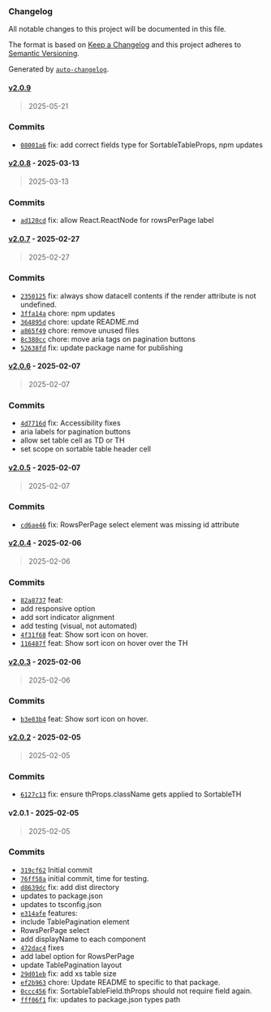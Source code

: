 ### Changelog

All notable changes to this project will be documented in this file.

The format is based on [Keep a Changelog](https://keepachangelog.com/en/1.0.0/)
and this project adheres to [Semantic Versioning](https://semver.org/spec/v2.0.0.html).

Generated by [`auto-changelog`](https://github.com/CookPete/auto-changelog).

#### [v2.0.9](https://github.com/ChumsInc/sortable-tables/compare/v2.0.8...v2.0.9)

> 2025-05-21




### Commits

- [`08001a6`](https://github.com/ChumsInc/sortable-tables/commit/08001a6604fea9ae723147f36a54261d798153c8)  fix: add correct fields type for SortableTableProps, npm updates

#### [v2.0.8](https://github.com/ChumsInc/sortable-tables/compare/v2.0.7...v2.0.8) - 2025-03-13

> 2025-03-13




### Commits

- [`ad120cd`](https://github.com/ChumsInc/sortable-tables/commit/ad120cd7f521d194613370aa91befd24582aef5d)  fix: allow React.ReactNode for rowsPerPage label

#### [v2.0.7](https://github.com/ChumsInc/sortable-tables/compare/v2.0.6...v2.0.7) - 2025-02-27

> 2025-02-27




### Commits

- [`2350125`](https://github.com/ChumsInc/sortable-tables/commit/2350125f5fca9545c2ca1136191af5f765313e4f)  fix: always show datacell contents if the render attribute is not undefined.
- [`3ffa14a`](https://github.com/ChumsInc/sortable-tables/commit/3ffa14a3f1648173a9d8c896abe886c26928506e)  chore: npm updates
- [`364895d`](https://github.com/ChumsInc/sortable-tables/commit/364895dd31a6aa4a8b8d4911b965323637a7e85f)  chore: update README.md
- [`a865f49`](https://github.com/ChumsInc/sortable-tables/commit/a865f4909ef5279d398a2d5fd6df372a53ba2c71)  chore: remove unused files
- [`8c380cc`](https://github.com/ChumsInc/sortable-tables/commit/8c380ccddace0e2550cd61d7a6cb63815a824ed3)  chore: move aria tags on pagination buttons
- [`52638fd`](https://github.com/ChumsInc/sortable-tables/commit/52638fdfa6b3db4a932ed094d6ed4cb74ea5e514)  fix: update package name for publishing

#### [v2.0.6](https://github.com/ChumsInc/sortable-tables/compare/v2.0.5...v2.0.6) - 2025-02-07

> 2025-02-07




### Commits

- [`4d7716d`](https://github.com/ChumsInc/sortable-tables/commit/4d7716d5d23eac513b3761c03b722aeba250019b)  fix: Accessibility fixes
- aria labels for pagination buttons
- allow set table cell as TD or TH
- set scope on sortable table header cell

#### [v2.0.5](https://github.com/ChumsInc/sortable-tables/compare/v2.0.4...v2.0.5) - 2025-02-07

> 2025-02-07




### Commits

- [`cd6ae46`](https://github.com/ChumsInc/sortable-tables/commit/cd6ae4690642081d649933f3a6828f180db50cc3)  fix: RowsPerPage select element was missing id attribute

#### [v2.0.4](https://github.com/ChumsInc/sortable-tables/compare/v2.0.3...v2.0.4) - 2025-02-06

> 2025-02-06




### Commits

- [`82a8737`](https://github.com/ChumsInc/sortable-tables/commit/82a87377d0a63ae4ea4826a7842640c3efc19d6c)  feat:
- add responsive option
- add sort indicator alignment
- add testing (visual, not automated)
- [`4f31f68`](https://github.com/ChumsInc/sortable-tables/commit/4f31f68f59875bfde20e7a3bf828b0e41c91bba0)  feat: Show sort icon on hover.
- [`116487f`](https://github.com/ChumsInc/sortable-tables/commit/116487f5edd46c47eedc721c6feb2b71e92c189c)  feat: Show sort icon on hover over the TH

#### [v2.0.3](https://github.com/ChumsInc/sortable-tables/compare/v2.0.2...v2.0.3) - 2025-02-06

> 2025-02-06




### Commits

- [`b3e03b4`](https://github.com/ChumsInc/sortable-tables/commit/b3e03b4887b87c7cf744be4fda396cb2f41d7e1d)  feat: Show sort icon on hover.

#### [v2.0.2](https://github.com/ChumsInc/sortable-tables/compare/v2.0.1...v2.0.2) - 2025-02-05

> 2025-02-05




### Commits

- [`6127c13`](https://github.com/ChumsInc/sortable-tables/commit/6127c13ef9c987b28e64c6883ea3c2e12026c9ff)  fix: ensure thProps.className gets applied to SortableTH

#### v2.0.1 - 2025-02-05

> 2025-02-05




### Commits

- [`319cf62`](https://github.com/ChumsInc/sortable-tables/commit/319cf620ace584d7a1a5962879d007da898c0905)  Initial commit
- [`76ff58a`](https://github.com/ChumsInc/sortable-tables/commit/76ff58a7005dfea279dbdbb04303b3fca65bcc22)  initial commit, time for testing.
- [`d8639dc`](https://github.com/ChumsInc/sortable-tables/commit/d8639dc51c0373a1123b5e5b751caa89f2873b6a)  fix: add dist directory
- updates to package.json
- updates to tsconfig.json
- [`e314afe`](https://github.com/ChumsInc/sortable-tables/commit/e314afefd0bb93f493867daca924bcba4992e78e)  features:
- include TablePagination element
- RowsPerPage select
- add displayName to each component
- [`472dac4`](https://github.com/ChumsInc/sortable-tables/commit/472dac4f942d729db8cabccfd15d50acf0ec9d90)  fixes
- add label option for RowsPerPage
- update TablePagination layout
- [`29d01eb`](https://github.com/ChumsInc/sortable-tables/commit/29d01eb21114a805c75e64838497c8f309676879)  fix: add xs table size
- [`ef2b963`](https://github.com/ChumsInc/sortable-tables/commit/ef2b963564efd036d052acde54e471d4319aa46e)  chore: Update README to specific to that package.
- [`0ccc456`](https://github.com/ChumsInc/sortable-tables/commit/0ccc45653e666a4638b7f9ad7e566618c97d9a52)  fix: SortableTableField.thProps should not require field again.
- [`fff06f1`](https://github.com/ChumsInc/sortable-tables/commit/fff06f1b1646c529e834d41fcdfea7dad1373fbd)  fix: updates to package.json types path

